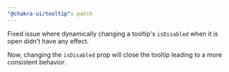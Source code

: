 ```yaml
---
"@chakra-ui/tooltip": patch
---
```


Fixed issue where dynamically changing a tooltip's `isDisabled` when it is open
didn't have any effect.

Now, changing the `isDisabled` prop will close the tooltip leading to a more
consistent behavior.
